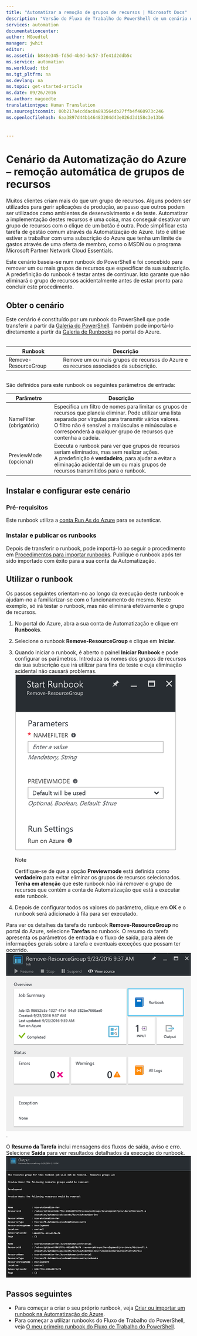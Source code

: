 ```yaml
---
title: "Automatizar a remoção de grupos de recursos | Microsoft Docs"
description: "Versão do Fluxo de Trabalho do PowerShell de um cenário da Automatização do Azure, incluindo runbooks, para remover todos os grupos de recursos da sua subscrição."
services: automation
documentationcenter: 
author: MGoedtel
manager: jwhit
editor: 
ms.assetid: b848e345-fd5d-4b9d-bc57-3fe41d2ddb5c
ms.service: automation
ms.workload: tbd
ms.tgt_pltfrm: na
ms.devlang: na
ms.topic: get-started-article
ms.date: 09/26/2016
ms.author: magoedte
translationtype: Human Translation
ms.sourcegitcommit: 00b217a4cddac0a893564db27ffb4f460973c246
ms.openlocfilehash: 6aa3897d44b146483204d43e026d3d158c3e13b6


---
```

# <a name="azure-automation-scenario-automate-removal-of-resource-groups"></a>Cenário da Automatização do Azure – remoção automática de grupos de recursos
Muitos clientes criam mais do que um grupo de recursos. Alguns podem ser utilizados para gerir aplicações de produção, ao passo que outros podem ser utilizados como ambientes de desenvolvimento e de teste. Automatizar a implementação destes recursos é uma coisa, mas conseguir desativar um grupo de recursos com o clique de um botão é outra. Pode simplificar esta tarefa de gestão comum através da Automatização do Azure. Isto é útil se estiver a trabalhar com uma subscrição do Azure que tenha um limite de gastos através de uma oferta de membro, como o MSDN ou o programa Microsoft Partner Network Cloud Essentials.

Este cenário baseia-se num runbook do PowerShell e foi concebido para remover um ou mais grupos de recursos que especificar da sua subscrição. A predefinição do runbook é testar antes de continuar. Isto garante que não eliminará o grupo de recursos acidentalmente antes de estar pronto para concluir este procedimento.   

## <a name="getting-the-scenario"></a>Obter o cenário
Este cenário é constituído por um runbook do PowerShell que pode transferir a partir da [Galeria do PowerShell](https://www.powershellgallery.com/packages/Remove-ResourceGroup/1.0/DisplayScript). Também pode importá-lo diretamente a partir da [Galeria de Runbooks](automation-runbook-gallery.md) no portal do Azure.<br><br>

| Runbook | Descrição |
| --- | --- |
| Remove-ResourceGroup |Remove um ou mais grupos de recursos do Azure e os recursos associados da subscrição. |

<br>
São definidos para este runbook os seguintes parâmetros de entrada:

| Parâmetro | Descrição |
| --- | --- |
| NameFilter (obrigatório) |Especifica um filtro de nomes para limitar os grupos de recursos que planeia eliminar. Pode utilizar uma lista separada por vírgulas para transmitir vários valores.<br>O filtro não é sensível a maiúsculas e minúsculas e corresponderá a qualquer grupo de recursos que contenha a cadeia. |
| PreviewMode (opcional) |Executa o runbook para ver que grupos de recursos seriam eliminados, mas sem realizar ações.<br>A predefinição é **verdadeiro**, para ajudar a evitar a eliminação acidental de um ou mais grupos de recursos transmitidos para o runbook. |

## <a name="install-and-configure-this-scenario"></a>Instalar e configurar este cenário
### <a name="prerequisites"></a>Pré-requisitos
Este runbook utiliza a [conta Run As do Azure](automation-sec-configure-azure-runas-account.md) para se autenticar.    

### <a name="install-and-publish-the-runbooks"></a>Instalar e publicar os runbooks
Depois de transferir o runbook, pode importá-lo ao seguir o procedimento em [Procedimentos para importar runbooks](automation-creating-importing-runbook.md#importing-a-runbook-from-a-file-into-azure-automation). Publique o runbook após ter sido importado com êxito para a sua conta da Automatização.

## <a name="using-the-runbook"></a>Utilizar o runbook
Os passos seguintes orientam-no ao longo da execução deste runbook e ajudam-no a familiarizar-se com o funcionamento do mesmo. Neste exemplo, só irá testar o runbook, mas não eliminará efetivamente o grupo de recursos.  

1. No portal do Azure, abra a sua conta de Automatização e clique em **Runbooks**.
2. Selecione o runbook **Remove-ResourceGroup** e clique em **Iniciar**.
3. Quando iniciar o runbook, é aberto o painel **Iniciar Runbook** e pode configurar os parâmetros. Introduza os nomes dos grupos de recursos da sua subscrição que irá utilizar para fins de teste e cuja eliminação acidental não causará problemas.<br> ![Parâmetros Remove-ResouceGroup](media/automation-scenario-remove-resourcegroup/remove-resourcegroup-input-parameters.png)

   > [!NOTE]
   > Certifique-se de que a opção **Previewmode** está definida como **verdadeiro** para evitar eliminar os grupos de recursos selecionados.  **Tenha em atenção** que este runbook não irá remover o grupo de recursos que contém a conta de Automatização que está a executar este runbook.  
   >
   >
4. Depois de configurar todos os valores do parâmetro, clique em **OK** e o runbook será adicionado à fila para ser executado.  

Para ver os detalhes da tarefa do runbook **Remove-ResourceGroup** no portal do Azure, selecione **Tarefas** no runbook. O resumo da tarefa apresenta os parâmetros de entrada e o fluxo de saída, para além de informações gerais sobre a tarefa e eventuais exceções que possam ter ocorrido.<br> ![Estado da tarefa do runbook Remove-ResourceGroup](media/automation-scenario-remove-resourcegroup/remove-resourcegroup-runbook-job-status.png).

O **Resumo da Tarefa** inclui mensagens dos fluxos de saída, aviso e erro. Selecione **Saída** para ver resultados detalhados da execução do runbook.<br> ![Resultados da saída do runbook Remove-ResourceGroup](media/automation-scenario-remove-resourcegroup/remove-resourcegroup-runbook-job-output.png)

## <a name="next-steps"></a>Passos seguintes
* Para começar a criar o seu próprio runbook, veja [Criar ou importar um runbook na Automatização do Azure](automation-creating-importing-runbook.md).
* Para começar a utilizar runbooks do Fluxo de Trabalho do PowerShell, veja [O meu primeiro runbook do Fluxo de Trabalho do PowerShell](automation-first-runbook-textual.md).



<!--HONumber=Nov16_HO2-->


